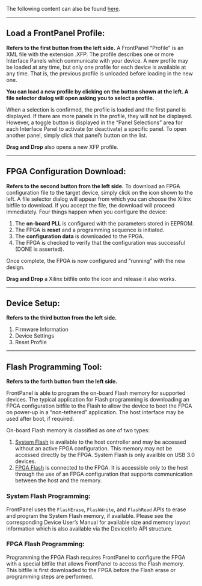 The following content can also be found [here](https://assets00.opalkelly.com/library/FrontPanel-UM.pdf).
***
## Load a FrontPanel Profile:
__Refers to the first button from the left side.__
A FrontPanel “Profile” is an XML file with the extension .XFP. The profile describes one or more Interface Panels which communicate with your device. A new profile may be loaded at any time, but only one profile for each device is available at any time. That is, the previous profile is unloaded before loading in the new one.

__You can load a new profile by clicking on the button shown at the left. A file selector dialog will open asking you to select a profile.__

When a selection is confirmed, the profile is loaded and the first panel is displayed. If there are more panels in the profile, they will not be displayed. However, a toggle button is displayed in the “Panel Selections” area for each Interface Panel to activate (or deactivate) a specific panel. To open another panel, simply click that panel’s button on the list.

__Drag and Drop__ also opens a new XFP profile.

***
## FPGA Configuration Download:
__Refers to the second button from the left side.__
To download an FPGA configuration file to the target device, simply click on the icon shown to the left. A file selector dialog will appear from which you can choose the Xilinx bitfile to download. If you accept the file, the download will proceed immediately. Four things happen when you configure the device:

1. The __on-board PLL__ is configured with the parameters stored in EEPROM.
2. The FPGA is __reset__ and a programming sequence is initiated.
3. The __configuration data__ is downloaded to the FPGA.
4. The FPGA is checked to verify that the configuration was successful (DONE is asserted).

Once complete, the FPGA is now configured and “running” with the new design.

__Drag and Drop__ a Xilinx bitfile onto the icon and release it also works.


***
## Device Setup:
__Refers to the third button from the left side.__
1. Firmware Information
1. Device Settings
1. Reset Profile


***
## Flash Programming Tool:
__Refers to the forth button from the left side.__

FrontPanel is able to program the on-board Flash memory for supported devices. The typical application for Flash programming is downloading an FPGA configuration bitfile to the Flash to allow the device to boot the FPGA on power-up in a “non-tethered” application. The host interface may be used after boot, if required.

On-board Flash memory is classified as one of two types:
1. <u>System Flash</u> is available to the host controller and may be accessed without an active FPGA configuration. This memory may not be accessed directly by the FPGA. System Flash is only availble on USB 3.0 devices.
2. <u>FPGA Flash</u> is connected to the FPGA. It is accessible only to the host through the use of an FPGA configuration that supports communication between the host and the memory.

### System Flash Programming:
FrontPanel uses the `FlashErase`, `FlashWrite`, and `FlashRead` APIs to erase and program the System Flash memory, if available. Please see the corresponding Device User’s Manual for available size and memory layout information which is also available via the DeviceInfo API structure.

### FPGA Flash Programming:
Programming the FPGA Flash requires FrontPanel to configure the FPGA with a special bitfile that allows FrontPanel to access the Flash memory. This bitfile is first downloaded to the FPGA before the Flash erase or programming steps are performed.